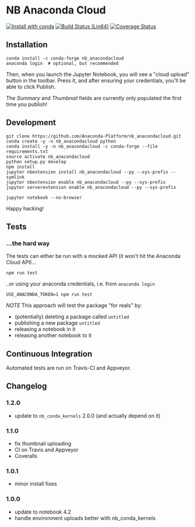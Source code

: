 # NB Anaconda Cloud
[![Install with conda](https://anaconda.org/conda-forge/nb_anacondacloud/badges/installer/conda.svg
)](https://anaconda.org/conda-forge/nb_anacondacloud)
[![Build Status (Lin64)](https://travis-ci.org/Anaconda-Platform/nb_anacondacloud.svg)](https://travis-ci.org/Anaconda-Platform/nb_anacondacloud)
[![Coverage Status](https://coveralls.io/repos/github/Anaconda-Platform/nb_anacondacloud/badge.svg?branch=master)](https://coveralls.io/github/Anaconda-Platform/nb_anacondacloud?branch=master)

## Installation
```shell
conda install -c conda-forge nb_anacondacloud
anaconda login  # optional, but recommended
```
Then, when you launch the Jupyter Notebook, you will see a "cloud upload"
button in the toolbar. Press it, and after ensuring your credentials, you'll
be able to click Publish.

The _Summary_ and _Thumbnail_ fields are currently only populated the first
time you publish!


## Development
```shell
git clone https://github.com/Anaconda-Platform/nb_anacondacloud.git
conda create -y -n nb_anacondacloud python
conda install -y -n nb_anacondacloud -c conda-forge --file requirements.txt
source activate nb_anacondacloud
python setup.py develop
npm install
jupyter nbextension install nb_anacondacloud --py --sys-prefix --symlink
jupyter nbextension enable nb_anacondacloud --py --sys-prefix
jupyter serverextension enable nb_anacondacloud --py --sys-prefix

jupyter notebook --no-browser
```

Happy hacking!

## Tests

### ...the hard way
The tests can either be run with a mocked API (it won't hit the Anaconda Cloud
API)...

```shell
npm run test
```

..or using your anaconda credentials, i.e. from `anaconda login`

```shell
USE_ANACONDA_TOKEN=1 npm run test
```

_NOTE_ This approach will test the package "for reals" by:
  - (potentially) deleting a package called `untitled`
  - publishing a new package `untitled`
  - releasing a notebook in it
  - releasing another notebook to it

## Continuous Integration

Automated tests are run on Travis-CI and Appveyor.


## Changelog


### 1.2.0
- update to `nb_conda_kernels` 2.0.0 (and actually depend on it)

### 1.1.0
- fix thumbnail uploading
- CI on Travis and Appveyor
- Coveralls

### 1.0.1
- minor install fixes

### 1.0.0
- update to notebook 4.2
- handle environment uploads better with nb_conda_kernels
